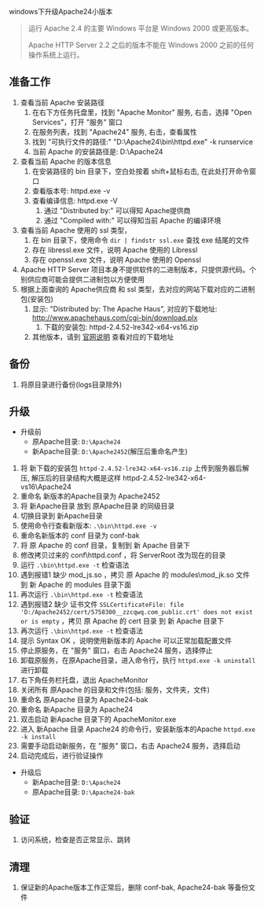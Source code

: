 windows下升级Apache24小版本



> 运行 Apache 2.4 的主要 Windows 平台是 Windows 2000 或更高版本。
> 
> Apache HTTP Server 2.2 之后的版本不能在 Windows 2000 之前的任何操作系统上运行。


准备工作
---

1. 查看当前 Apache 安装路径
    1. 在右下方任务托盘里，找到 "Apache Monitor" 服务, 右击，选择 "Open Services"，打开 "服务" 窗口
    2. 在服务列表，找到 "Apache24" 服务, 右击，查看属性
    3. 找到 "可执行文件的路径:" "D:\Apache24\bin\httpd.exe" -k runservice
    4. 当前 Apache 的安装路径是: D:\Apache24
2. 查看当前 Apache 的版本信息
    1. 在安装路径的 bin 目录下，空白处按着 shift+鼠标右击, 在此处打开命令窗口
    2. 查看版本号: httpd.exe -v
    3. 查看编译信息: httpd.exe -V
        1. 通过 "Distributed by:" 可以得知 Apache提供商
        2. 通过 "Compiled with:" 可以得知当前 Apache 的编译环境
3. 查看当前 Apache 使用的 ssl 类型，
    1. 在 bin 目录下，使用命令 `dir | findstr ssl.exe` 查找 exe 结尾的文件
    2. 存在 libressl.exe 文件，说明 Apache 使用的 Libressl
    3. 存在 openssl.exe 文件，说明 Apache 使用的 Openssl
4. Apache HTTP Server 项目本身不提供软件的二进制版本，只提供源代码。个别供应商可能会提供二进制包以方便使用
5. 根据上面查询的 Apache供应商 和 ssl 类型，去对应的网站下载对应的二进制包(安装包)
    1. 显示: "Distributed by: The Apache Haus", 对应的下载地址: <http://www.apachehaus.com/cgi-bin/download.plx>
       1. 下载的安装包: httpd-2.4.52-lre342-x64-vs16.zip
    2. 其他版本，请到 [官网说明](https://httpd.apache.org/docs/current/platform/windows.html) 查看对应的下载地址

备份
---

1. 将原目录进行备份(logs目录除外)

升级
---

- 升级前
  - 原Apache目录: `D:\Apache24`
  - 新Apache目录: `D:\Apache2452`(解压后重命名产生)

1. 将 新下载的安装包 `httpd-2.4.52-lre342-x64-vs16.zip` 上传到服务器后解压, 解压后的目录结构大概是这样 httpd-2.4.52-lre342-x64-vs16\Apache24
2. 重命名 新版本的Apache目录为 Apache2452
3. 将 新Apache目录 放到 原Apache目录 的同级目录
4. 切换目录到 新Apache目录
5. 使用命令行查看新版本: `.\bin\httpd.exe -v`
6. 重命名新版本的 conf 目录为 conf-bak
7. 将 原 Apache 的 conf 目录，复制到 新 Apache 目录下
8. 修改拷贝过来的 conf\httpd.conf ，将 ServerRoot 改为现在的目录
9. 运行 `.\bin\httpd.exe -t` 检查语法
10. 遇到报错1 缺少 mod_js.so ，拷贝 原 Apache 的 modules\mod_jk.so 文件 到 新 Apache 的 modules 目录下面
11. 再次运行 `.\bin\httpd.exe -t` 检查语法
12. 遇到报错2 缺少 证书文件 `SSLCertificateFile: file 'D:/Apache2452/cert/5758300__zzcqwq.com_public.crt' does not exist or is empty` ，拷贝 原 Apache 的 cert 目录 到 新 Apache 目录下
13. 再次运行 `.\bin\httpd.exe -t` 检查语法
14. 提示 Syntax OK ，说明使用新版本的 Apache 可以正常加载配置文件
15. 停止原服务，在 "服务" 窗口，右击 Apache24 服务，选择停止
16. 卸载原服务，在原Apache目录，进入命令行，执行 `httpd.exe -k uninstall` 进行卸载
17. 右下角任务栏托盘，退出 ApacheMonitor
18. 关闭所有 原Apache 的目录和文件(包括: 服务，文件夹，文件)
19. 重命名 原Apache 目录为 Apache24-bak
20. 重命名 新Apache 目录为 Apache24
21. 双击启动 新Apache 目录下的 ApacheMonitor.exe
22. 进入 新Apache 目录 Apache24 的命令行，安装新版本的Apache `httpd.exe -k install`
23. 需要手动启动新服务，在 "服务" 窗口，右击 Apache24 服务，选择启动
24. 启动完成后，进行验证操作

- 升级后
  - 新Apache目录: `D:\Apache24`
  - 原Apache目录: `D:\Apache24-bak`


验证
---

1. 访问系统，检查是否正常显示、跳转

清理
---

1. 保证新的Apache版本工作正常后，删除 conf-bak, Apache24-bak 等备份文件
